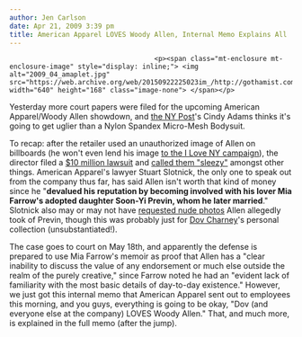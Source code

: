 ```yaml
---
author: Jen Carlson
date: Apr 21, 2009 3:39 pm
title: American Apparel LOVES Woody Allen, Internal Memo Explains All
---
```


	
										<p><span class="mt-enclosure mt-enclosure-image" style="display: inline;"> <img alt="2009_04_amaplet.jpg" src="https://web.archive.org/web/20150922225023im_/http://gothamist.com/attachments/jen/2009_04_amaplet.jpg" width="640" height="168" class="image-none"> </span></p>

<p>Yesterday more court papers were filed for the upcoming American Apparel/Woody Allen showdown, and <a href="https://web.archive.org/web/20150922225023/http://www.nypost.com/seven/04212009/gossip/cindy/woody_vs__apparel_case_is_heating_up_165405.htm">the NY Post</a>&apos;s Cindy Adams thinks it&apos;s going to get uglier than a Nylon Spandex Micro-Mesh Bodysuit.</p>

<p>To recap: after the retailer used an unauthorized image of Allen on billboards (he won&apos;t even lend his image <a href="https://web.archive.org/web/20150922225023/http://www.nydailynews.com/gossip/2009/04/21/2009-04-21_where_has_your_love_for_ny_gone_woody_allen.html">to the I Love NY campaign</a>), the director filed a <a href="https://web.archive.org/web/20150922225023/http://gothamist.com/2008/04/01/woody_allen.php">$10 million lawsuit</a> and <a href="https://web.archive.org/web/20150922225023/http://gothamist.com/200a/04/08/woody_allen_calls_american_apparel.php">called them &quot;sleezy&quot;</a> amongst other things. American Apparel&apos;s lawyer Stuart Slotnick, the only one to speak out from the company thus far, has said Allen isn&apos;t worth that kind of money since he &quot;<strong>devalued his reputation by becoming involved with his lover Mia Farrow&apos;s adopted daughter Soon-Yi Previn, whom he later married</strong>.&quot; Slotnick also may or may not have <a href="https://web.archive.org/web/20150922225023/http://gothamist.com/2009/04/15/woody_allen_1.php">requested nude photos</a> Allen allegedly took of Previn, though this was probably just for <a href="https://web.archive.org/web/20150922225023/http://www.dovcharney.com/">Dov Charney</a>&apos;s personal collection (unsubstantiated!). </p>

<p>The case goes to court on May 18th, and apparently the defense is prepared to use Mia Farrow&apos;s memoir as proof that Allen has a &quot;clear inability to discuss the value of any endorsement or much else outside the realm of the purely creative,&quot; since Farrow noted he had an &quot;evident lack of familiarity with the most basic details of day-to-day existence.&quot; However, we just got this internal memo that American Apparel sent out to employees this morning, and you guys, everything is going to be okay, &quot;Dov (and everyone else at the company) LOVES Woody Allen.&quot; That, and much more, is explained in the full memo (after the jump).</p>					
										
									
				